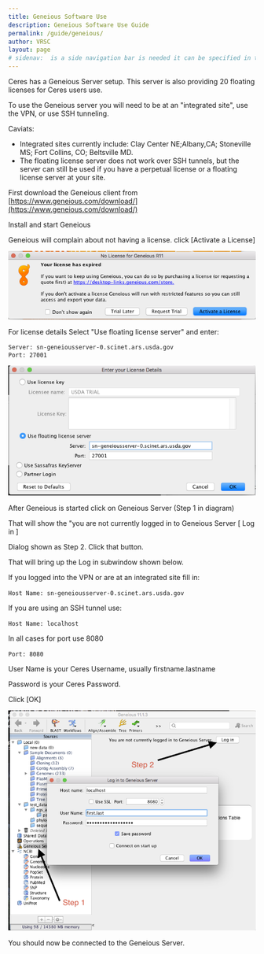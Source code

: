 ```yaml
---
title: Geneious Software Use
description: Geneious Software Use Guide
permalink: /guide/geneious/
author: VRSC
layout: page
# sidenav:  is a side navigation bar is needed it can be specified in the _data/navigation.yml file
---
```



Ceres  has a Geneious Server setup.  This server is also providing 20 floating licenses for Ceres users use.

To use the Geneious server you will need to be at an "integrated site", use the VPN, or use SSH tunneling.

Caviats:
* Integrated sites currently include:  Clay Center NE;Albany,CA; Stoneville MS; Fort Collins, CO; Beltsville MD.  
* The floating license server does not work over SSH tunnels, but the server can still be used if you have a perpetual license or a floating license server at your site.

First download the Geneious client from [https://www.geneious.com/download/](https://www.geneious.com/download/)

Install and start Geneious

Geneious will complain about not having a license.  click [Activate a License]

![](/assets/img/geneious_license_expired.png)

For license details Select "Use floating license server" and enter:  

```
Server: sn-geneiousserver-0.scinet.ars.usda.gov
Port: 27001
```

![](/assets/img/geneious_floting_license_server.png)

After Geneious is started click on Geneious Server (Step 1 in diagram)

That will show the "you are not currently logged in to Geneious Server [ Log in ]

Dialog shown as Step 2.  Click that button.

That will bring up the Log in  subwindow shown below.

If you logged into the VPN or are at an integrated site fill in:

`Host Name: sn-geneiousserver-0.scinet.ars.usda.gov`

If you are using an SSH tunnel use:

`Host Name: localhost`

In all cases for port use 8080

`Port: 8080`

User Name is your Ceres Username, usually firstname.lastname

Password is your Ceres Password.

Click  [OK]

![](/assets/img/geneious_login.png)

You should now be connected to the Geneious Server.
